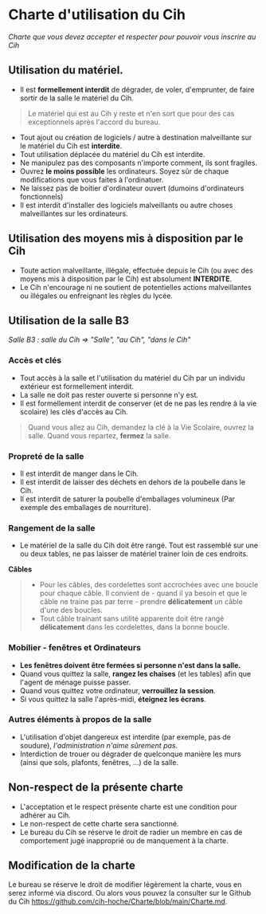 # Charte d'utilisation du Cih
*Charte que vous devez accepter et respecter pour pouvoir vous inscrire au Cih*

## Utilisation du matériel.
- Il est **formellement interdit** de dégrader, de voler, d'emprunter, de faire sortir de la salle le matériel du Cih.
> Le matériel qui est au Cih y reste et n'en sort que pour des cas exceptionnels après l'accord du bureau.
- Tout ajout ou création de logiciels / autre à destination malveillante sur le matériel du Cih est **interdite**.
- Tout utilisation déplacée du matériel du Cih est interdite.
- Ne manipulez pas des composants n'importe comment, ils sont fragiles.
- Ouvrez **le moins possible** les ordinateurs. Soyez sûr de chaque modifications que vous faites à l'ordinatuer.
- Ne laissez pas de boitier d'ordinateur ouvert (dumoins d'ordinateurs fonctionnels)
- Il est interdit d'installer des logiciels malveillants ou autre choses malveillantes sur les ordinateurs.

## Utilisation des moyens mis à disposition par le Cih
- Toute action malveillante, illégale, effectuée depuis le Cih (ou avec des moyens mis à disposition par le Cih) est absolument **INTERDITE**.
- Le Cih n'encourage ni ne soutient de potentielles actions malveillantes ou illégales ou enfreignant les règles du lycée.

## Utilisation de la salle B3
*Salle B3 : salle du Cih => "Salle", "au Cih", "dans le Cih"*

### Accès et clés

- Tout accès à la salle et l'utilisation du matériel du Cih par un individu extérieur est formellement interdit.
- La salle ne doit pas rester ouverte si personne n'y est.
- Il est formellement interdit de conserver (et de ne pas les rendre à la vie scolaire) les clés d'accès au Cih.
> Quand vous allez au Cih, demandez la clé à la Vie Scolaire, ouvrez la salle. Quand vous repartez, **fermez** la salle.

### Propreté de la salle
- Il est interdit de manger dans le Cih.
- Il est interdit de laisser des déchets en dehors de la poubelle dans le Cih.
- Il est interdit de saturer la poubelle d'emballages volumineux (Par exemple des emballages de nourriture).

### Rangement de la salle
- Le matériel de la salle du Cih doit être rangé. Tout est rassemblé sur une ou deux tables, ne pas laisser de matériel trainer loin de ces endroits.

**Câbles**
> - Pour les câbles, des cordelettes sont accrochées avec une boucle pour chaque câble. Il convient de - quand il ya besoin et que le câble ne traine pas par terre - prendre **délicatement** un câble d'une des boucles.
> - Tout câble trainant sans utilité apparente doit être rangé **délicatement** dans les cordelettes, dans la bonne boucle.

### Mobilier - fenêtres et Ordinateurs
- **Les fenêtres doivent être fermées si personne n'est dans la salle.**
- Quand vous quittez la salle, **rangez les chaises** (et les tables) afin que l'agent de ménage puisse passer.
- Quand vous quittez votre ordinateur, **verrouillez la session**.
- Si vous quittez la salle l'après-midi, **éteignez les écrans**.

### Autres éléments à propos de la salle
- L'utilisation d'objet dangereux est interdite (par exemple, pas de soudure), *l'administration n'aime sûrement pas.*
- Interdiction de trouer ou dégrader de quelconque manière les murs (ainsi que sols, plafonts, fenêtres, ...) de la salle.

## Non-respect de la présente charte
- L'acceptation et le respect présente charte est une condition pour adhérer au Cih.
- Le non-respect de cette charte sera sanctionné.
- Le bureau du Cih se réserve le droit de radier un membre en cas de comportement jugé inapproprié ou de manquement à la charte.

## Modification de la charte
Le bureau se réserve le droit de modifier légèrement la charte, vous en serez informé via discord. Ou alors vous pouvez la consulter sur le Github du Cih https://github.com/cih-hoche/Charte/blob/main/Charte.md.